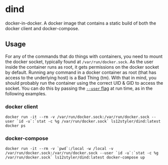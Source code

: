 # dind
docker-in-docker. A docker image that contains a static build of both the docker client and docker-compose.

## Usage

For any of the commands that do things with containers, you need to mount the docker socket, typically found at `/var/run/docker.sock`. As the user inside the container runs as root, it gets permissions on the docker socket by default. Running any command in a docker container as root (that has access to the underlying host) is a Bad Thing (tm). With that in mind, you should probably run the container using the correct UID & GID to access the socket. You can do this by passing the [`--user` flag](https://docs.docker.com/engine/reference/run/#user) at run time, as in the following examples.

### docker client

```
docker run -it --rm -v /var/run/docker.sock:/var/run/docker.sock --user `id -u`:`stat -c %g /var/run/docker.sock` ls12styler/dind:latest docker ps
```

### docker-compose

```
docker run -it --rm -v `pwd`:/local -w /local -v /var/run/docker.sock:/var/run/docker.sock --user `id -u`:`stat -c %g /var/run/docker.sock` ls12styler/dind:latest docker-compose up
```
